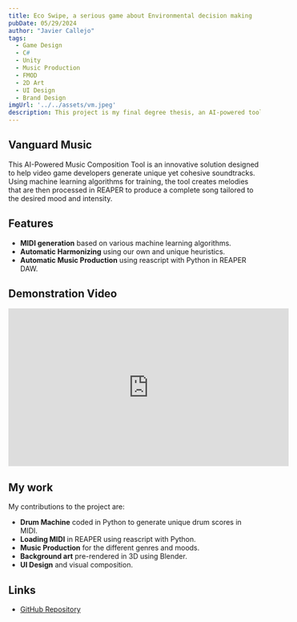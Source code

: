 ```yaml
---
title: Eco Swipe, a serious game about Environmental decision making
pubDate: 05/29/2024
author: "Javier Callejo"
tags:
  - Game Design
  - C#
  - Unity
  - Music Production
  - FMOD
  - 2D Art
  - UI Design
  - Brand Design
imgUrl: '../../assets/vm.jpeg'
description: This project is my final degree thesis, an AI-powered tool for automatic music composition designed for video games. It enables game developers to create music for their games without any prior musical knowledge. I developed this alongside three classmates.
---
```


## Vanguard Music

This AI-Powered Music Composition Tool is an innovative solution designed to help video game developers generate unique yet cohesive soundtracks. Using machine learning algorithms for training, the tool creates melodies that are then processed in REAPER to produce a complete song tailored to the desired mood and intensity.

## Features

- **MIDI generation** based on various machine learning algorithms.
- **Automatic Harmonizing** using our own and unique heuristics.
- **Automatic Music Production** using reascript with Python in REAPER DAW.

## Demonstration Video

<iframe width="560" height="315" src="https://www.youtube.com/embed/7NNvXebn5eg?si=dC7-ux9GE0pKV5MG" title="YouTube video player" frameborder="0" allow="accelerometer; autoplay; clipboard-write; encrypted-media; gyroscope; picture-in-picture; web-share" referrerpolicy="strict-origin-when-cross-origin" allowfullscreen></iframe>

## My work

My contributions to the project are:
- **Drum Machine** coded in Python to generate unique drum scores in MIDI.
- **Loading MIDI** in REAPER using reascript with Python.
- **Music Production** for the different genres and moods.
- **Background art** pre-rendered in 3D using Blender.
- **UI Design** and visual composition.

## Links

- [GitHub Repository](https://github.com/miggon23/TFG_AsistenteComposicionConIA)
